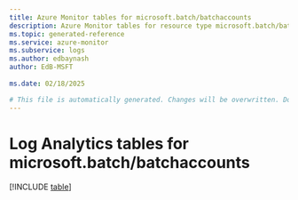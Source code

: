 ```yaml
---
title: Azure Monitor tables for microsoft.batch/batchaccounts
description: Azure Monitor tables for resource type microsoft.batch/batchaccounts
ms.topic: generated-reference
ms.service: azure-monitor
ms.subservice: logs
ms.author: edbaynash
author: EdB-MSFT
   
ms.date: 02/18/2025

# This file is automatically generated. Changes will be overwritten. Do not change this file directly.
---
```


# Log Analytics tables for microsoft.batch/batchaccounts  

[!INCLUDE [table](~/reusable-content/ce-skilling/azure/includes/azure-monitor/reference/tables/microsoft-batch_batchaccounts-include.md)]

